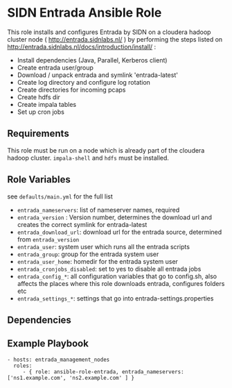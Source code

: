 SIDN Entrada Ansible Role
=========================

This role installs and configures Entrada by SIDN on a cloudera hadoop cluster node ( http://entrada.sidnlabs.nl/ ) by performing the steps listed on http://entrada.sidnlabs.nl/docs/introduction/install/ :

 * Install dependencies (Java, Parallel, Kerberos client)
 * Create entrada user/group
 * Download / unpack entrada and symlink 'entrada-latest'
 * Create log directory and configure log rotation
 * Create directories for incoming pcaps
 * Create hdfs dir 
 * Create impala tables
 * Set up cron jobs
 

Requirements
------------

This role must be run on a node which is already part of the cloudera hadoop cluster.
`impala-shell` and `hdfs` must be installed.

Role Variables
--------------

see `defaults/main.yml` for the full list

 * `entrada_nameservers`: list of nameserver names, required
 * `entrada_version` : Version number, determines the download url and creates the correct symlink for entrada-latest
 * `entrada_download_url`: download url for the entrada source, determined from `entrada_version` 
 * `entrada_user`: system user which runs all the entrada scripts
 * `entrada_group`: group for the entrada system user
 * `entrada_user_home`: homedir for the entrada system user
 * `entrada_cronjobs_disabled`: set to yes to disable all entrada jobs
 * `entrada_config_*`: all configuration variables that go to config.sh, also affects the places where this role downloads entrada, configures folders etc
 * `entrada_settings_*`: settings that go into entrada-settings.properties

Dependencies
------------

Example Playbook
----------------

    - hosts: entrada_management_nodes
      roles:
         - { role: ansible-role-entrada, entrada_nameservers: ['ns1.example.com', 'ns2.example.com' ] }

